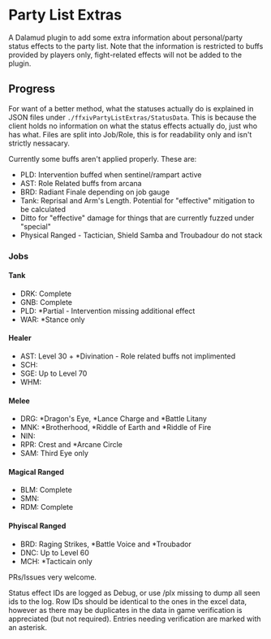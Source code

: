 # Party List Extras

A Dalamud plugin to add some extra information about personal/party status effects to the party list.
Note that the information is restricted to buffs provided by players only, fight-related effects will not be added to the plugin.

## Progress

For want of a better method, what the statuses actually do is explained in JSON files under `./ffxivPartyListExtras/StatusData`.
This is because the client holds no information on what the status effects actually do, just who has what.
Files are split into Job/Role, this is for readability only and isn't strictly nessacary.

Currently some buffs aren't applied properly. These are:
- PLD: Intervention buffed when sentinel/rampart active
- AST: Role Related buffs from arcana
- BRD: Radiant Finale depending on job gauge
- Tank: Reprisal and Arm's Length. Potential for "effective" mitigation to be calculated
- Ditto for "effective" damage for things that are currently fuzzed under "special"
- Physical Ranged - Tactician, Shield Samba and Troubadour do not stack

### Jobs

#### Tank
- DRK: Complete
- GNB: Complete
- PLD: *Partial - Intervention missing additional effect
- WAR: *Stance only

#### Healer
- AST: Level 30 + *Divination - Role related buffs not implimented
- SCH: 
- SGE: Up to Level 70
- WHM: 

#### Melee
- DRG: *Dragon's Eye, *Lance Charge and *Battle Litany
- MNK: *Brotherhood, *Riddle of Earth and *Riddle of Fire
- NIN:
- RPR: Crest and *Arcane Circle
- SAM: Third Eye only

#### Magical Ranged
- BLM: Complete
- SMN: 
- RDM: Complete

#### Phyiscal Ranged
- BRD: Raging Strikes, *Battle Voice and *Troubador
- DNC: Up to Level 60
- MCH: *Tacticain only

PRs/Issues very welcome.

Status effect IDs are logged as Debug, or use /plx missing to dump all seen ids to the log.
Row IDs should be identical to the ones in the excel data, however as there may be duplicates in the data in game verification is appreciated (but not required).
Entries needing verification are marked with an asterisk.
